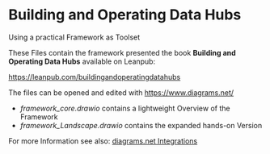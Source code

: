 # Building and Operating Data Hubs
Using a practical Framework as Toolset

These Files contain the framework presented the book **Building and Operating Data Hubs** available on Leanpub:

https://leanpub.com/buildingandoperatingdatahubs


The files can be opened and edited with https://www.diagrams.net/

* _framework_core.drawio_ contains a lightweight Overview of the Framework
* _framework_Landscape.drawio_ contains the expanded hands-on Version

For more Information see also: [diagrams.net Integrations](https://www.diagrams.net/integrations)
